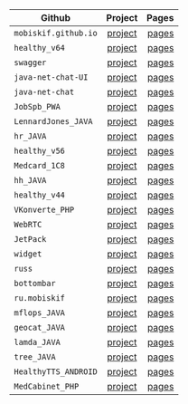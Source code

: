 | Github        | Project       | Pages |
| ------------- |:-------------:| -----:|
|`mobiskif.github.io`|[project](https://github.com/mobiskif/mobiskif.github.io)|[pages](https://mobiskif.github.io/)|
|`healthy_v64`|[project](https://github.com/mobiskif/healthy_v64)|[pages](https://mobiskif.github.io/healthy_v64/)|
|`swagger`|[project](https://github.com/mobiskif/swagger)|[pages](https://mobiskif.github.io/swagger/)|
|`java-net-chat-UI`|[project](https://github.com/mobiskif/java-net-chat-UI)|[pages](https://mobiskif.github.io/java-net-chat-UI/)|
|`java-net-chat`|[project](https://github.com/mobiskif/java-net-chat)|[pages](https://mobiskif.github.io/java-net-chat/)|
|`JobSpb_PWA`|[project](https://github.com/mobiskif/JobSpb_PWA)|[pages](https://mobiskif.github.io/JobSpb_PWA/)|
|`LennardJones_JAVA`|[project](https://github.com/mobiskif/LennardJones_JAVA)|[pages](https://mobiskif.github.io/LennardJones_JAVA/)|
|`hr_JAVA`|[project](https://github.com/mobiskif/hr_JAVA)|[pages](https://mobiskif.github.io/hr_JAVA/)|
|`healthy_v56`|[project](https://github.com/mobiskif/healthy_v56)|[pages](https://mobiskif.github.io/healthy_v56/)|
|`Medcard_1C8`|[project](https://github.com/mobiskif/Medcard_1C8)|[pages](https://mobiskif.github.io/Medcard_1C8/)|
|`hh_JAVA`|[project](https://github.com/mobiskif/hh_JAVA)|[pages](https://mobiskif.github.io/hh_JAVA/)|
|`healthy_v44`|[project](https://github.com/mobiskif/healthy_v44)|[pages](https://mobiskif.github.io/healthy_v44/)|
|`VKonverte_PHP`|[project](https://github.com/mobiskif/VKonverte_PHP)|[pages](https://mobiskif.github.io/VKonverte_PHP/)|
|`WebRTC`|[project](https://github.com/mobiskif/WebRTC)|[pages](https://mobiskif.github.io/WebRTC/)|
|`JetPack`|[project](https://github.com/mobiskif/JetPack)|[pages](https://mobiskif.github.io/JetPack/)|
|`widget`|[project](https://github.com/mobiskif/widget)|[pages](https://mobiskif.github.io/widget/)|
|`russ`|[project](https://github.com/mobiskif/russ)|[pages](https://mobiskif.github.io/russ/)|
|`bottombar`|[project](https://github.com/mobiskif/bottombar)|[pages](https://mobiskif.github.io/bottombar/)|
|`ru.mobiskif`|[project](https://github.com/mobiskif/ru.mobiskif)|[pages](https://mobiskif.github.io/ru.mobiskif/)|
|`mflops_JAVA`|[project](https://github.com/mobiskif/mflops_JAVA)|[pages](https://mobiskif.github.io/mflops_JAVA/)|
|`geocat_JAVA`|[project](https://github.com/mobiskif/geocat_JAVA)|[pages](https://mobiskif.github.io/geocat_JAVA/)|
|`lamda_JAVA`|[project](https://github.com/mobiskif/lamda_JAVA)|[pages](https://mobiskif.github.io/lamda_JAVA/)|
|`tree_JAVA`|[project](https://github.com/mobiskif/tree_JAVA)|[pages](https://mobiskif.github.io/tree_JAVA/)|
|`HealthyTTS_ANDROID`|[project](https://github.com/mobiskif/HealthyTTS_ANDROID)|[pages](https://mobiskif.github.io/HealthyTTS_ANDROID/)|
|`MedCabinet_PHP`|[project](https://github.com/mobiskif/MedCabinet_PHP)|[pages](https://mobiskif.github.io/MedCabinet_PHP/)|


<!--
# Проекты

### Работа в СПб (PWA)
<img src="https://github.com/mobiskif/JobSpb_PWA/raw/master/2.png" width="50%" />

[Репозиторий на Git Hub](https://github.com/mobiskif/JobSpb_PWA)

[Приложение на Github Pages](https://mobiskif.github.io/JobSpb_PWA)
<br/>
<br/>

### Запись к врачу по ОМС в Санкт-Петербурге (Android)
<img src="https://github.com/mobiskif/Healthy_ANDROID/raw/master/1.png" width="50%" />

[Страница приложения](https://mobiskif.github.io/healthy_v64)

[Репозиторий](https://github.com/mobiskif/healthy_v44)

[Приложение на Google Play](https://play.google.com/store/search?q=mobiskif)

[apk](https://github.com/mobiskif/rev65/raw/master/app/release/app-release.apk)
-->

<!--
```markdown
Syntax highlighted code block

# Header 1
## Header 2
### Header 3

- Bulleted
- List

1. Numbered
2. List

**Bold** and _Italic_ and `Code` text

[Link](url) and ![Image](src)
```
-->

<!--
<br/>

[editor](https://github.com/mobiskif/mobiskif.github.io/edit/master/README.md)
-->
